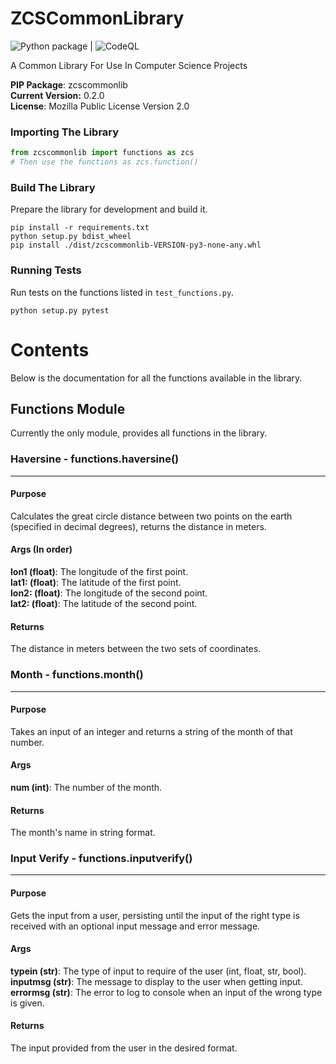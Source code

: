 # ZCSCommonLibrary

![Python package](https://github.com/Zandercraft/ZCSCommonLibrary/workflows/Python%20package/badge.svg) | ![CodeQL](https://github.com/Zandercraft/ZCSCommonLibrary/workflows/CodeQL/badge.svg)

A Common Library For Use In Computer Science Projects

**PIP Package**: zcscommonlib <br />
**Current Version:** 0.2.0 <br />
**License**: Mozilla Public License Version 2.0

### Importing The Library
```python
from zcscommonlib import functions as zcs
# Then use the functions as zcs.function()
```

### Build The Library
Prepare the library for development and build it.
```commandline
pip install -r requirements.txt
python setup.py bdist_wheel
pip install ./dist/zcscommonlib-VERSION-py3-none-any.whl
```

### Running Tests
Run tests on the functions listed in `test_functions.py`.
```commandline
python setup.py pytest
```

# Contents
Below is the documentation for all the functions available in the library.

## Functions Module

Currently the only module, provides all functions in the library.
### Haversine - functions.haversine()

---
#### Purpose 
Calculates the great circle distance between two points on the
earth (specified in decimal degrees), returns the distance in
meters.

#### Args (In order)
**lon1 (float)**: The longitude of the first point.<br />
**lat1: (float)**: The latitude of the first point.<br />
**lon2: (float)**: The longitude of the second point.<br />
**lat2: (float)**: The latitude of the second point.<br />

#### Returns
The distance in meters between the two sets of coordinates.

### Month - functions.month()

---
#### Purpose 
Takes an input of an integer and returns a string of the month of that number.

#### Args
**num (int)**: The number of the month.

#### Returns
The month's name in string format.

### Input Verify - functions.inputverify()

---
#### Purpose 
Gets the input from a user, persisting until the input of the right type is received with an optional input
message and error message.

#### Args
**typein (str)**: The type of input to require of the user (int, float, str, bool).<br />
**inputmsg (str)**: The message to display to the user when getting input.<br />
**errormsg (str)**: The error to log to console when an input of the wrong type is given.<br />

#### Returns
The input provided from the user in the desired format.
